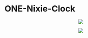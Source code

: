 # ONE-Nixie-Clock

<p align="center"><img src="https://github.com/marcinsaj/ONE-Nixie-Clock/blob/main/extras/one_nixie_clock_diagram.jpg"></p>

<p align="center"><img src="https://github.com/marcinsaj/ONE-Nixie-Clock/blob/main/datasheet/ONE-Nixie-Clock-Schematic.png"></p>
